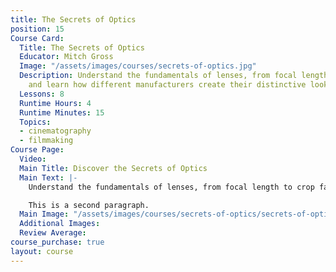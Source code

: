 ```yaml
---
title: The Secrets of Optics
position: 15
Course Card:
  Title: The Secrets of Optics
  Educator: Mitch Gross
  Image: "/assets/images/courses/secrets-of-optics.jpg"
  Description: Understand the fundamentals of lenses, from focal length to crop factors,
    and learn how different manufacturers create their distinctive looks.
  Lessons: 8
  Runtime Hours: 4
  Runtime Minutes: 15
  Topics:
  - cinematography
  - filmmaking
Course Page:
  Video: 
  Main Title: Discover the Secrets of Optics
  Main Text: |-
    Understand the fundamentals of lenses, from focal length to crop factors, and learn how different manufacturers create their distinctive looks.

    This is a second paragraph.
  Main Image: "/assets/images/courses/secrets-of-optics/secrets-of-optics-main.jpg"
  Additional Images: 
  Review Average: 
course_purchase: true
layout: course
---
```


